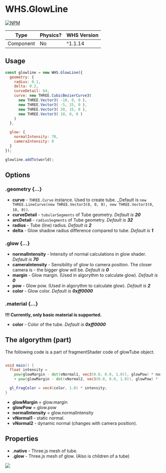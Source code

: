 # WHS.GlowLine

[![NPM](https://nodei.co/npm/whs-component-glowline.png)](https://nodei.co/npm/whs-component-glowline/)

| Type | Physics? | WHS Version |
|------|----------|-------------|
| Component | No  | ^1.1.14     |


## Usage

```javascript
const glowline = new WHS.GlowLine({
  geometry: {
    radius: 0.1,
    delta: 0.2,
    curveDetail: 64,
    curve: new THREE.CubicBezierCurve3(
      new THREE.Vector3( -10, 0, 0 ),
      new THREE.Vector3( -5, 15, 0 ),
      new THREE.Vector3( 20, 15, 0 ),
      new THREE.Vector3( 10, 0, 0 )
    )
  },

  glow: {
    normalIntensity: 70,
    cameraIntensity: 0
  }
});

glowline.addTo(world);
```

## Options

### .geometry {...}

- **curve** - `THREE.Curve` instance. Used to create tube. _Default is `new THREE.LineCurve(new THREE.Vector3(0, 0, 0), new THREE.Vector3(0, 10, 0))`. 
- **curveDetail** - `tubularSegments` of Tube geometry. _Default is **20**_
- **arcDetail** - `radiusSegments` of Tube geometry. _Default is **32**_
- **radius** - Tube (line) radius. _Default is **2**_
- **delta** - Glow shadow radius difference compared to tube. _Default is **1**_

### .glow {...}

- **normalIntensity** - Intensity of normal calculations in glow shader. _Default is **70**_
- **cameraIntensity** - Sensibility of glow to camera position. The closer camera is - the bigger glow will be. _Default is **0**_
- **margin** - Glow margin. (Used in algorythm to calculate glow). _Default is **0**_
- **pow** - Glow pow. (Used in algorythm to calculate glow). _Default is **2**_
- **color** - Glow color. _Default is **0xff0000**_

### .material {...}

**!!! Currently, only basic material is supported.**

- **color** - Color of the tube. _Default is **0xff0000**_

## The algorythm (part)

The following code is a part of fragmentShader code of glowTube object.

```glsl

void main() {
  float intensity = 
    pow(glowMargin - dot(vNormal1, vec3(0.0, 0.0, 1.0)), glowPow) * normalIntensity
    + pow(glowMargin - dot(vNormal2, vec3(0.0, 0.0, 1.0)), glowPow) * (1.00 - normalIntensity);

  gl_FragColor = vec4(color, 1.0) * intensity;
}

```

- **glowMargin** = glow.margin
- **glowPow** = glow.pow
- **normalIntensity** = glow.normalIntensity
- **vNormal1** - static normal.
- **vNormal2** - dynamic normal (changes with camera position).

## Properties

- **.native** - Three.js mesh of tube.
- **.glow** - Three.js mesh of glow. (Also is children of a tube)

[![](https://d1zjcuqflbd5k.cloudfront.net/files/acc_533906/cx2a?response-content-disposition=inline;%20filename=Shot%2011222016-11%3A20.png&Expires=1479849937&Signature=dxaEF7EDW8lxvh8ddVYuOI8Eq-7zRKcmLCWqZq1DuLQSZ1I0PRkzW-1lNQ9ymq6DnN50a57PsHynTK4-~ZaNrmKz0vAQMNsw2ZXNODpy33G0BcVjKFEBi5gxf2lRk66pRnQ1mN2gF3eDZikMe-F8UBVG8DUjz9M0ZCUATA1P9XY_&Key-Pair-Id=APKAJTEIOJM3LSMN33SA)](http://whsjs.io/whs-component-glowline/examples/)

